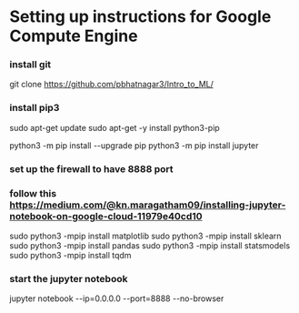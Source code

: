 # Setting up instructions for Google Compute Engine

### install git 
git clone https://github.com/pbhatnagar3/Intro_to_ML/

### install pip3
sudo apt-get update
sudo apt-get -y install python3-pip


python3 -m pip install --upgrade pip
python3 -m pip install jupyter

### set up the firewall to have 8888 port 
### follow this https://medium.com/@kn.maragatham09/installing-jupyter-notebook-on-google-cloud-11979e40cd10

sudo python3 -mpip install matplotlib
sudo python3 -mpip install sklearn
sudo python3 -mpip install pandas
sudo python3 -mpip install statsmodels
sudo python3 -mpip install tqdm

### start the jupyter notebook
jupyter notebook --ip=0.0.0.0 --port=8888 --no-browser

